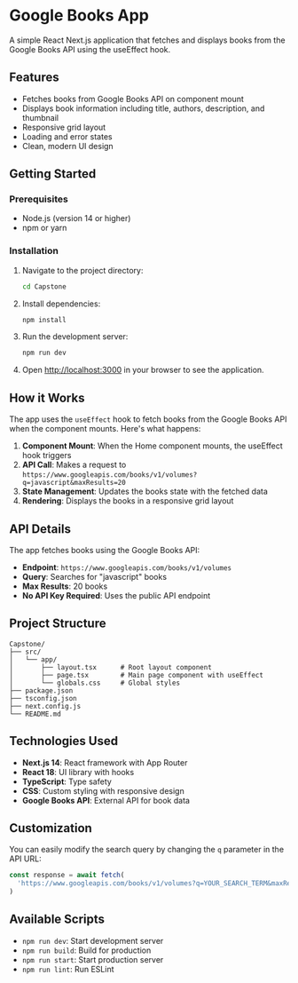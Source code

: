 # Google Books App

A simple React Next.js application that fetches and displays books from the Google Books API using the useEffect hook.

## Features

- Fetches books from Google Books API on component mount
- Displays book information including title, authors, description, and thumbnail
- Responsive grid layout
- Loading and error states
- Clean, modern UI design

## Getting Started

### Prerequisites

- Node.js (version 14 or higher)
- npm or yarn

### Installation

1. Navigate to the project directory:
   ```bash
   cd Capstone
   ```

2. Install dependencies:
   ```bash
   npm install
   ```

3. Run the development server:
   ```bash
   npm run dev
   ```

4. Open [http://localhost:3000](http://localhost:3000) in your browser to see the application.

## How it Works

The app uses the `useEffect` hook to fetch books from the Google Books API when the component mounts. Here's what happens:

1. **Component Mount**: When the Home component mounts, the useEffect hook triggers
2. **API Call**: Makes a request to `https://www.googleapis.com/books/v1/volumes?q=javascript&maxResults=20`
3. **State Management**: Updates the books state with the fetched data
4. **Rendering**: Displays the books in a responsive grid layout

## API Details

The app fetches books using the Google Books API:
- **Endpoint**: `https://www.googleapis.com/books/v1/volumes`
- **Query**: Searches for "javascript" books
- **Max Results**: 20 books
- **No API Key Required**: Uses the public API endpoint

## Project Structure

```
Capstone/
├── src/
│   └── app/
│       ├── layout.tsx      # Root layout component
│       ├── page.tsx        # Main page component with useEffect
│       └── globals.css     # Global styles
├── package.json
├── tsconfig.json
├── next.config.js
└── README.md
```

## Technologies Used

- **Next.js 14**: React framework with App Router
- **React 18**: UI library with hooks
- **TypeScript**: Type safety
- **CSS**: Custom styling with responsive design
- **Google Books API**: External API for book data

## Customization

You can easily modify the search query by changing the `q` parameter in the API URL:

```typescript
const response = await fetch(
  'https://www.googleapis.com/books/v1/volumes?q=YOUR_SEARCH_TERM&maxResults=20'
)
```

## Available Scripts

- `npm run dev`: Start development server
- `npm run build`: Build for production
- `npm run start`: Start production server
- `npm run lint`: Run ESLint
